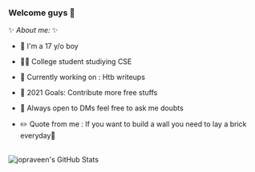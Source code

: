 ### Welcome guys 🙂


 ✨ _About me:_ ✨

- 👦 I'm a 17 y/o boy

- 👨‍🎓 College student studiying CSE

- 🏃 Currently working on : Htb writeups

- 🥅 2021 Goals: Contribute more free stuffs

- 💬 Always open to DMs feel free to ask me doubts

- ✏️ Quote from me : If you want to build a wall you need to lay a brick everyday🙂

<br/>

  <img align="left" alt="jopraveen's GitHub Stats" src="https://github-readme-stats.jopraveen.vercel.app/api?username=jopraveen&show_icons=true&hide_border=true" />
